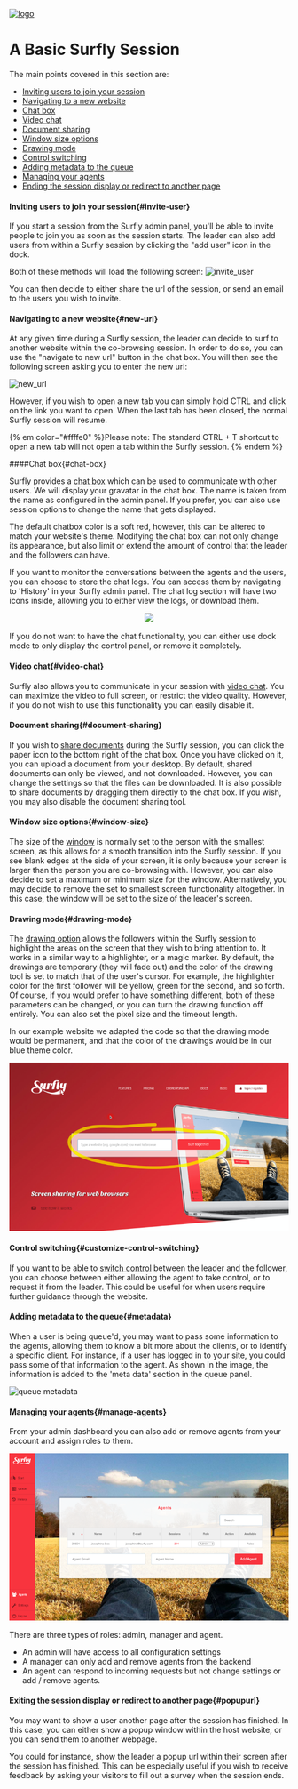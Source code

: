 <a href="https://www.surfly.com/">![logo](../images/logosmall.png)</a>
# A Basic Surfly Session


The main points covered in this section are:

 - [Inviting users to join your session](<#invite-user>)
 - [Navigating to a new website](<#new-url>)
 - [Chat box](<#chat-box>)
 - [Video chat](<#video-chat>)
 - [Document sharing](<#document-sharing>)
 - [Window size options](<#window-size>)
 - [Drawing mode](<#drawing-mode>)
 - [Control switching](<#customize-control-switching>)
 - [Adding metadata to the queue](<#metadata>)
 - [Managing your agents](<#manage-agents>)
 - [Ending the session display or redirect to another page](<#popupurl>)

<a name="invite-user"></a>
#### Inviting users to join your session{#invite-user}

If you start a session from the Surfly admin panel, you'll be able to invite people to join you as soon as the session starts.
The leader can also add users from within a Surfly session by clicking the "add user" icon in the dock.

Both of these methods will load the following screen:
![invite_user](https://raw.github.com/surfly/tutorial/master/screens/invite_user.png)

You can then decide to either share the url of the session, or send an email to the users you wish to invite.

<a name="new-url"></a>
#### Navigating to a new website{#new-url}

At any given time during a Surfly session, the leader can decide to surf to another website within the co-browsing session. In order to do so, you can use the "navigate to new url" button in the chat box. You will then see the following screen asking you to enter the new url:

![new_url](https://raw.github.com/surfly/tutorial/master/screens/new_url.png)

However, if you wish to open a new tab you can simply hold CTRL and click on the link you want to open. When the last tab has been closed, the normal Surfly session will resume.

{% em color="#ffffe0" %}Please note:
The standard CTRL + T shortcut to open a new tab will not open a tab within the Surfly session. {% endem %}


<a name="chat-box"></a>
####Chat box{#chat-box}

Surfly provides a [chat box](../widget-options.md/#chatbox-options) which can be used to communicate with other users. We will display your gravatar in the chat box. The name is taken from the name as configured in the admin panel. If you prefer, you can also use session options to change the name that gets displayed.

The default chatbox color is a soft red, however, this can be altered to match your website's theme. Modifying the chat box can not only change its appearance, but also limit or extend the amount of control that the leader and the followers can have.

If you want to monitor the conversations between the agents and the users, you can choose to store the chat logs. You can access them by navigating to 'History' in your Surfly admin panel. The chat log section will have two icons inside, allowing you to either view the logs, or download them.

<div align="center">
  <img src="https://raw.github.com/surfly/tutorial/master/screens/logged_icon.png">
</div>

If you do not want to have the chat functionality, you can either use dock mode to only display the control panel, or remove it completely.

<a name="video-chat"></a>
#### Video chat{#video-chat}

Surfly also allows you to communicate in your session with [video chat](../widget-options.md/#video-options). You can maximize the video to full screen, or restrict the video quality. However, if you do not wish to use this functionality you can easily disable it.

<a name="document-sharing"></a>
#### Document sharing{#document-sharing}

If you wish to [share documents](../widget-options.md/#filesharing-options) during the Surfly session, you can click the paper icon to the bottom right of the chat box. Once you have clicked on it, you can upload a document from your desktop. By default, shared documents can only be viewed, and not downloaded. However, you can change the settings so that the files can be downloaded. It is also possible to share documents by dragging them directly to the chat box.
If you wish, you may also disable the document sharing tool.

<a name="window-size"></a>
#### Window size options{#window-size}

The size of the [window](../widget-options.md/#screen-options) is normally set to the person with the smallest screen, as this allows for a smooth transition into the Surfly session. If you see blank edges at the side of your screen, it is only because your screen is larger than the person you are co-browsing with. However, you can also decide to set a maximum or minimum size for the window.
Alternatively, you may decide to remove the set to smallest screen functionality altogether. In this case, the window will be set to the size of the leader's screen.

<a name="drawing-mode"></a>
#### Drawing mode{#drawing-mode}

The [drawing option](../widget-options.md/#drawing-options) allows the followers within the Surfly session to highlight the areas on the screen that they wish to bring attention to. It works in a similar way to a highlighter, or a magic marker. By default, the drawings are temporary (they will fade out) and the color of the drawing tool is set to match that of the user's cursor. For example, the highlighter color for the first follower will be yellow, green for the second, and so forth. Of course, if you would prefer to have something different, both of these parameters can be changed, or you can turn the drawing function off entirely. You can also set the pixel size and the timeout length.

In our example website we adapted the code so that the drawing mode would be permanent, and that the color of the drawings would be in our blue theme color.

![drawing mode](../images/surfly-drawing-mode.png)

<a name="customize-control-switching"></a>
#### Control switching{#customize-control-switching}

If you want to be able to [switch control](../widget-options.md/#video-options) between the leader and the follower, you can choose between either allowing the agent to take control, or to request it from the leader. This could be useful for when users require further guidance through the website.


<a name="metadata"></a>
#### Adding metadata to the queue{#metadata}

When a user is being queue'd, you may want to pass some information to the agents, allowing them to know a bit more about the clients, or to identify a specific client. For instance, if a user has logged in to your site, you could pass some of that information to the agent. As shown in the image, the information is added to the 'meta data' section in the queue panel.


![queue metadata](https://raw.github.com/surfly/tutorial/master/screens/queue_metadata.png)

<a name="manage-agents"></a>
#### Managing your agents{#manage-agents}

From your admin dashboard you can also add or remove agents from your account and assign roles to them. 

![](/assets/agents-panel2.png)

There are three types of roles: admin, manager and agent. 
- An admin will have access to all configuration settings
- A manager can only add and remove agents from the backend
- An agent can respond to incoming requests but not change settings or add / remove agents.

<a name="popupurl"></a>
#### Exiting the session display or redirect to another page{#popupurl}

You may want to show a user another page after the session has finished. In this case, you can either show a popup window within the host website, or you can send them to another webpage.

You could for instance, show the leader a popup url within their screen after the session has finished. This can be especially useful if you wish to receive feedback by asking your visitors to fill out a survey when the session ends.
